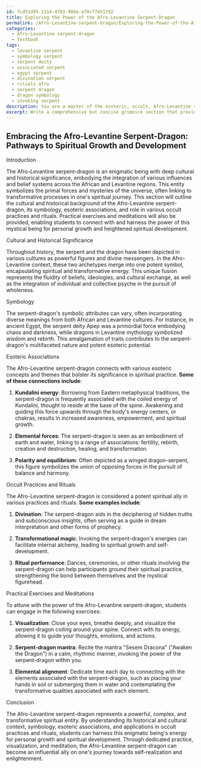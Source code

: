 ```yaml
---
id: 7cd51d95-1314-4703-986e-af0cf74517d2
title: Exploring the Power of the Afro-Levantine Serpent-Dragon
permalink: /Afro-Levantine-serpent-dragon/Exploring-the-Power-of-the-Afro-Levantine-Serpent-Dragon/
categories:
  - Afro-Levantine serpent-dragon
  - Textbook
tags:
  - levantine serpent
  - symbology serpent
  - serpent deity
  - associated serpent
  - egypt serpent
  - divination serpent
  - rituals afro
  - serpent dragon
  - dragon symbology
  - invoking serpent
description: You are a master of the esoteric, occult, Afro-Levantine serpent-dragon and education, you have written many textbooks on the subject in ways that provide students with rich and deep understanding of the subject. You are being asked to write textbook-like sections on a topic and you do it with full context, explainability, and reliability in accuracy to the true facts of the topic at hand, in a textbook style that a student would easily be able to learn from, in a rich, engaging, and contextual way. Always include relevant context (such as formulas and history), related concepts, and in a way that someone can gain deep insights from.
excerpt: Write a comprehensive but concise grimoire section that provides initiates with a deep understanding of the Afro-Levantine serpent-dragon. Please cover its cultural and historical significance, symbology, esoteric associations, and its role in various occult practices and rituals. Also, include practical exercises and meditations that students can follow to connect with and harness the power of the Afro-Levantine serpent-dragon for spiritual growth and development.
---
```


## Embracing the Afro-Levantine Serpent-Dragon: Pathways to Spiritual Growth and Development

Introduction

The Afro-Levantine serpent-dragon is an enigmatic being with deep cultural and historical significance, embodying the integration of various influences and belief systems across the African and Levantine regions. This entity symbolizes the primal forces and mysteries of the universe, often linking to transformative processes in one's spiritual journey. This section will outline the cultural and historical background of the Afro-Levantine serpent-dragon, its symbology, esoteric associations, and role in various occult practices and rituals. Practical exercises and meditations will also be provided, enabling students to connect with and harness the power of this mystical being for personal growth and heightened spiritual development.

Cultural and Historical Significance

Throughout history, the serpent and the dragon have been depicted in various cultures as powerful figures and divine messengers. In the Afro-Levantine context, these two archetypes merge into one potent symbol, encapsulating spiritual and transformative energy. This unique fusion represents the fluidity of beliefs, ideologies, and cultural exchange, as well as the integration of individual and collective psyche in the pursuit of wholeness.

Symbology

The serpent-dragon's symbolic attributes can vary, often incorporating diverse meanings from both African and Levantine cultures. For instance, in ancient Egypt, the serpent deity Apep was a primordial force embodying chaos and darkness, while dragons in Levantine mythology symbolized wisdom and rebirth. This amalgamation of traits contributes to the serpent-dragon's multifaceted nature and potent esoteric potential.

Esoteric Associations

The Afro-Levantine serpent-dragon connects with various esoteric concepts and themes that bolster its significance in spiritual practice. **Some of these connections include**:

1. **Kundalini energy**: Borrowing from Eastern metaphysical traditions, the serpent-dragon is frequently associated with the coiled energy of Kundalini, thought to reside at the base of the spine. Awakening and guiding this force upwards through the body's energy centers, or chakras, results in increased awareness, empowerment, and spiritual growth.

2. **Elemental forces**: The serpent-dragon is seen as an embodiment of earth and water, linking to a range of associations: fertility, rebirth, creation and destruction, healing, and transformation.

3. **Polarity and equilibrium**: Often depicted as a winged dragon-serpent, this figure symbolizes the union of opposing forces in the pursuit of balance and harmony.

Occult Practices and Rituals

The Afro-Levantine serpent-dragon is considered a potent spiritual ally in various practices and rituals. **Some examples include**:

1. **Divination**: The serpent-dragon aids in the deciphering of hidden truths and subconscious insights, often serving as a guide in dream interpretation and other forms of prophecy.

2. **Transformational magic**: Invoking the serpent-dragon's energies can facilitate internal alchemy, leading to spiritual growth and self-development.

3. **Ritual performance**: Dances, ceremonies, or other rituals involving the serpent-dragon can help participants ground their spiritual practice, strengthening the bond between themselves and the mystical figurehead.

Practical Exercises and Meditations

To attune with the power of the Afro-Levantine serpent-dragon, students can engage in the following exercises:

1. **Visualization**: Close your eyes, breathe deeply, and visualize the serpent-dragon coiling around your spine. Connect with its energy, allowing it to guide your thoughts, emotions, and actions.

2. **Serpent-dragon mantra**: Recite the mantra "Sesem Dracona" ("Awaken the Dragon") in a calm, rhythmic manner, invoking the power of the serpent-dragon within you.

3. **Elemental alignment**: Dedicate time each day to connecting with the elements associated with the serpent-dragon, such as placing your hands in soil or submerging them in water and contemplating the transformative qualities associated with each element.

Conclusion

The Afro-Levantine serpent-dragon represents a powerful, complex, and transformative spiritual entity. By understanding its historical and cultural context, symbology, esoteric associations, and applications in occult practices and rituals, students can harness this enigmatic being's energy for personal growth and spiritual development. Through dedicated practice, visualization, and meditation, the Afro-Levantine serpent-dragon can become an influential ally on one's journey towards self-realization and enlightenment.
